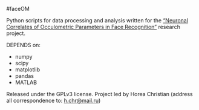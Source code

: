 #faceOM

Python scripts for data processing and analysis written for the [“Neuronal Correlates of Occulometric Parameters in Face Recognition”](https://github.com/TheChymera/masterarbeit) research project.

DEPENDS on:

* numpy
* scipy
* matplotlib
* pandas
* MATLAB

Released under the GPLv3 license.
Project led by Horea Christian (address all correspondence to: h.chr@mail.ru)
